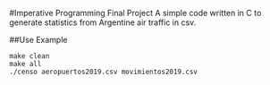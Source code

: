 #Imperative Programming Final Project
A simple code written in C to generate statistics from Argentine air traffic in csv. 

##Use Example

    make clean
    make all
    ./censo aeropuertos2019.csv movimientos2019.csv
